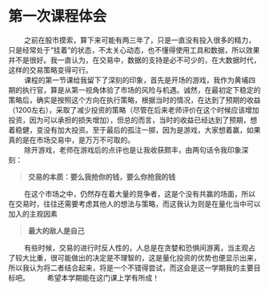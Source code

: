 # 第一次课程体会
&#160;&#160;&#160;&#160;&#160;&#160;&#160;&#160;之前在股市摸索，算下来可能有两三年了，只是一直没有投入很多的精力，只是经常处于“挂着”的状态，不太关心动态，也不懂得使用工具和数据，所以效果并不是很好。我一直认为，在交易中，数据的支持是必不可少的，在大数据时代，这样的交易策略变得可行。
<br>&#160;&#160;&#160;&#160;&#160;&#160;&#160;&#160;课程的第一节课给我留下了深刻的印象，首先是开场的游戏，我作为黄埔四期的执行官，算是从第一视角体验了市场的风险与机遇。诚然，在最初定下稳定的策略后，确实是按照这个方向在执行策略，根据当时的情况，在达到了预期的收益（1200左右），采取了减少投资的策略（尽管在后来老师评价在这个时候应该增加投资，因为可以承担的损失增加），但总的而言，当时的收益已经达到了预期，想着稳健，变没有加大投资。至于最后的孤注一掷，因为是游戏，大家想着赢，如果真的是在市场交易中，是万万不可取的。
<br>&#160;&#160;&#160;&#160;&#160;&#160;&#160;&#160;除开游戏，老师在游戏后的点评也是让我收获颇丰，由两句话令我印象深刻：
>**交易的本质：要么我抢你的钱，要么你抢我的钱**

&#160;&#160;&#160;&#160;&#160;&#160;&#160;&#160;在这个市场之中，仍然存在着大量的竞争者，这是个没有共赢的场面，所以在交易时，往往还需要考虑其他人的想法与策略，而这我认为则是在量化当中可以加入的主观因素
>**最大的敌人是自己**

&#160;&#160;&#160;&#160;&#160;&#160;&#160;&#160;有些时候，交易的进行时反人性的，人总是在贪婪和恐惧间游离，当主观占了较大比重，很可能做出的决定是不理智的，这是量化投资的优势也便显示出来，所以我认为将二者结合起来，将是一个不错得尝试，而这会是这一学期我的主要目标吧。
&#160;&#160;&#160;&#160;&#160;&#160;&#160;&#160;希望本学期能在这门课上学有所成！
